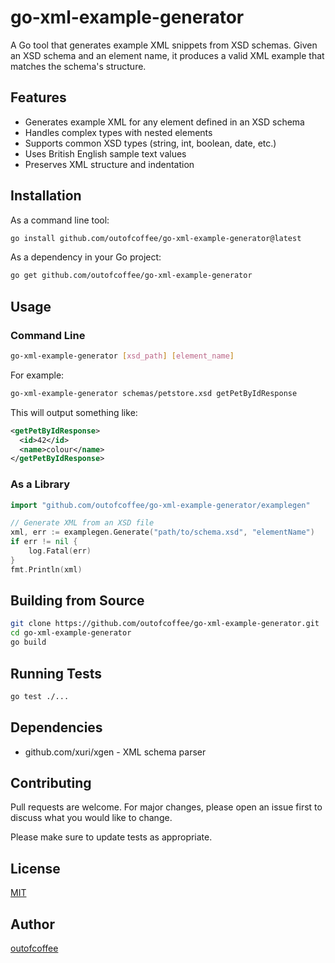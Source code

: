 # go-xml-example-generator

A Go tool that generates example XML snippets from XSD schemas. Given an XSD schema and an element name, it produces a valid XML example that matches the schema's structure.

## Features

- Generates example XML for any element defined in an XSD schema
- Handles complex types with nested elements
- Supports common XSD types (string, int, boolean, date, etc.)
- Uses British English sample text values
- Preserves XML structure and indentation

## Installation

As a command line tool:
```bash
go install github.com/outofcoffee/go-xml-example-generator@latest
```

As a dependency in your Go project:
```bash
go get github.com/outofcoffee/go-xml-example-generator
```

## Usage

### Command Line
```bash
go-xml-example-generator [xsd_path] [element_name]
```

For example:
```bash
go-xml-example-generator schemas/petstore.xsd getPetByIdResponse
```

This will output something like:
```xml
<getPetByIdResponse>
  <id>42</id>
  <name>colour</name>
</getPetByIdResponse>
```

### As a Library
```go
import "github.com/outofcoffee/go-xml-example-generator/examplegen"

// Generate XML from an XSD file
xml, err := examplegen.Generate("path/to/schema.xsd", "elementName")
if err != nil {
    log.Fatal(err)
}
fmt.Println(xml)
```

## Building from Source

```bash
git clone https://github.com/outofcoffee/go-xml-example-generator.git
cd go-xml-example-generator
go build
```

## Running Tests

```bash
go test ./...
```

## Dependencies

- github.com/xuri/xgen - XML schema parser

## Contributing

Pull requests are welcome. For major changes, please open an issue first to discuss what you would like to change.

Please make sure to update tests as appropriate.

## License

[MIT](https://choosealicense.com/licenses/mit/)

## Author

[outofcoffee](https://github.com/outofcoffee) 